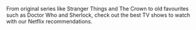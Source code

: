 From original series like Stranger Things and The Crown to old favourites such as Doctor Who and Sherlock, check out the best TV shows to watch with our Netflix recommendations.